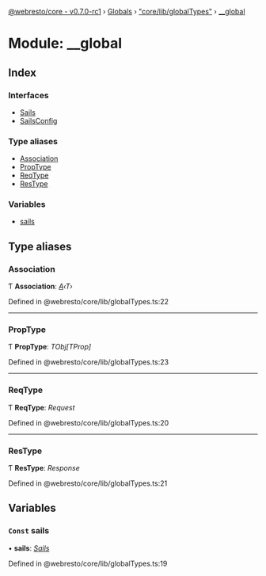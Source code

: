 [@webresto/core - v0.7.0-rc1](../README.md) › [Globals](../globals.md) › ["core/lib/globalTypes"](_core_lib_globaltypes_.md) › [__global](_core_lib_globaltypes_.__global.md)

# Module: __global

## Index

### Interfaces

* [Sails](../interfaces/_core_lib_globaltypes_.__global.sails.md)
* [SailsConfig](../interfaces/_core_lib_globaltypes_.__global.sailsconfig.md)

### Type aliases

* [Association](_core_lib_globaltypes_.__global.md#association)
* [PropType](_core_lib_globaltypes_.__global.md#proptype)
* [ReqType](_core_lib_globaltypes_.__global.md#reqtype)
* [ResType](_core_lib_globaltypes_.__global.md#restype)

### Variables

* [sails](_core_lib_globaltypes_.__global.md#const-sails)

## Type aliases

###  Association

Ƭ **Association**: *[A](../interfaces/_core_lib_globaltypes_.a.md)‹T›*

Defined in @webresto/core/lib/globalTypes.ts:22

___

###  PropType

Ƭ **PropType**: *TObj[TProp]*

Defined in @webresto/core/lib/globalTypes.ts:23

___

###  ReqType

Ƭ **ReqType**: *Request*

Defined in @webresto/core/lib/globalTypes.ts:20

___

###  ResType

Ƭ **ResType**: *Response*

Defined in @webresto/core/lib/globalTypes.ts:21

## Variables

### `Const` sails

• **sails**: *[Sails](../interfaces/_core_lib_globaltypes_.__global.sails.md)*

Defined in @webresto/core/lib/globalTypes.ts:19
